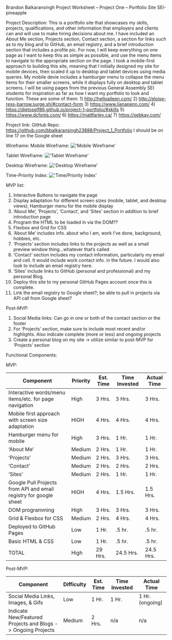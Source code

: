 Brandon Balkaransingh
Project Worksheet – Project One – Portfolio Site
SEI-pineapple

Project Description:
This is a portfolio site that showcases my skills, projects, qualifications, and other information that employers and clients can and will use to make hiring decisions about me. I have included an About Me section, Projects section, Contact section, a section for links such as to my blog and to GitHub, an email registry, and a brief introduction section that includes a profile pic. For now, I will keep everything on one page as I want to keep this as simple as possible, and use the menu items to navigate to the appropriate section on the page. I took a mobile-first approach to building this site, meaning that I initially designed my site for mobile devices, then scaled it up to desktop and tablet devices using media queries. My mobile devie includes a hamburger menu to collapse the menu items for their smaller screens, while it displays fully on desktop and tablet screens. I will be using pages from the previous General Assembly SEI students for inspiration as far as how I want my portfolio to look and function. These are some of them:
        1) http://helloaileen.com/
        2) http://eloise-ress-barrow.surge.sh/#contact-form
        3) https://www.lianapenn.com/
        4) https://dietoself86.github.io/project-1-portfolio/#skills
        5) https://www.dcfonts.com/
        6) https://mattfarley.ca/
        7) https://sebkay.com/  

Project link: 
GitHub Repo: https://github.com/bbalkaransingh23888/Project_1_Portfolio
I should be on line 17 on the Google sheet


Wireframe:
Mobile Wireframe: !['Mobile Wireframe'](images/image2.jpeg)
 

Tablet Wireframe: !['Tablet Wireframe'](images/image3.jpeg)
 

Desktop Wireframe: !['Desktop Wireframe'](images/image4.jpeg)
 

Time-Priority Index: !['Time/Priority Index'](images/image1.jpeg)
 
MVP list:
1)	Interactive Buttons to navigate the page
2)	Display adaptation for different screen sizes (mobile, tablet, and desktop views); Hamburger menu for the mobile display
3)	‘About Me’, ‘Projects’, ‘Contact’, and ‘Sites’ section in addition to brief introduction page
4)	Program the HTML to be loaded in via the DOM??
5)	Flexbox and Grid for CSS
6)	‘About Me’ includes info. about who I am, work I’ve done, background, hobbies, etc.
7)	‘Projects’ section includes links to the projects as well as a small preview window thing…whatever that’s called
8)	‘Contact’ section includes my contact information, particularly my email and cell. It would include work contact info. in the future. I would also look to include an email registry here. 
9)	‘Sites’ include links to GitHub (personal and professional) and my personal Blog.
10)	 Deploy this site to my personal GitHub Pages account once this is complete.
11)	 Link the email registry to Google sheet?; be able to pull in projects via API call from Google sheet?



Post-MVP: 
1)	Social Media links: Can go in one or both of the contact section or the footer
2)	For ‘Projects’ section, make sure to include most recent and/or highlights. Also indicate complete (more or less) and ongoing projects
3)	Create a personal blog on my site -> utilize similar to post-MVP for ‘Projects’ section 


Functional Components: 

MVP:

|Component|Priority|Est. Time|Time Invested|Actual Time|
|---------|--------|---------|-------------|-----------|
|Interactive words/menu items/etc. for page navigation|High|3 Hrs.|3 Hrs.|3 Hrs.| 		
|Mobile first approach with screen size adaptation|HIGH|4 Hrs.|4 Hrs.|4 Hrs.| 		
|Hamburger menu for mobile|High|3 Hrs.|1 Hr.|1 Hr.| 		
|‘About Me’|Medium|2 Hrs.|1 Hr.|1 Hr.| 		
|‘Projects’|Medium|2 Hrs.|3 Hrs.|3 Hrs.|		
|‘Contact’|Medium|2 Hrs.|2 Hrs.|2 Hrs.|		
|‘Sites’|Medium|2 Hrs.|1 Hr.|1 Hr.| 		
|Google Pull Projects from API and email registry for google sheet|HIGH|4 Hrs.|1.5 Hrs.|1.5 Hrs.|		
|DOM programming|High|3 Hrs.|3 Hrs.|3 Hrs.|		
|Grid & Flexbox for CSS|Medium|2 Hrs.|4 Hrs.|4 Hrs.|		
|Deployed to GitHub Pages|Low|1 Hr.|.5 hr.|.5 hr.|		
|Basic HTML & CSS|Low|1 Hr.|.5 hr.|.5 hr.|		
|TOTAL|High|29 Hrs.|24.5 Hrs.|24.5 Hrs.| 		


Post-MVP:

|Component|Difficulty|Est. Time|Time Invested|Actual Time|
|---------|--------------------|---------|-------------|-----------|
|Social Media Links, Images, & Gifs|Low|1 Hr.|1 Hr.|1 Hr.(ongoing)|
|Indicate New/Featured Projects and Blogs -> Ongoing Projects|Medium|2 Hrs.|n/a|n/a|

